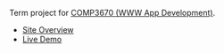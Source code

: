 Term project for [COMP3670 (WWW App Development)](https://www.wit.edu/bachelor-science-computer-science).

- [Site Overview](https://github.com/sudiamanj/traveltojapan/blob/master/Overview.pdf)
- [Live Demo](https://traveltojapan.herokuapp.com/)
